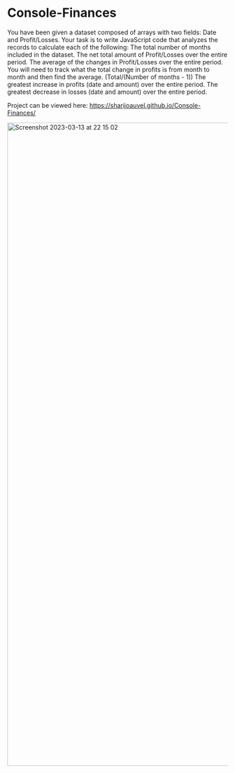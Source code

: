 # Console-Finances

You have been given a dataset composed of arrays with two fields: Date and Profit/Losses.
Your task is to write JavaScript code that analyzes the records to calculate each of the following:
The total number of months included in the dataset.
The net total amount of Profit/Losses over the entire period.
The average of the changes in Profit/Losses over the entire period.
You will need to track what the total change in profits is from month to month and then find the average.
(Total/(Number of months - 1))
The greatest increase in profits (date and amount) over the entire period.
The greatest decrease in losses (date and amount) over the entire period.


Project can be viewed here: https://sharijoauvel.github.io/Console-Finances/


<img width="1470" alt="Screenshot 2023-03-13 at 22 15 02" src="https://user-images.githubusercontent.com/34305759/224844824-3f10a6b4-8201-4ba2-95c9-7f2c06dd3596.png">
